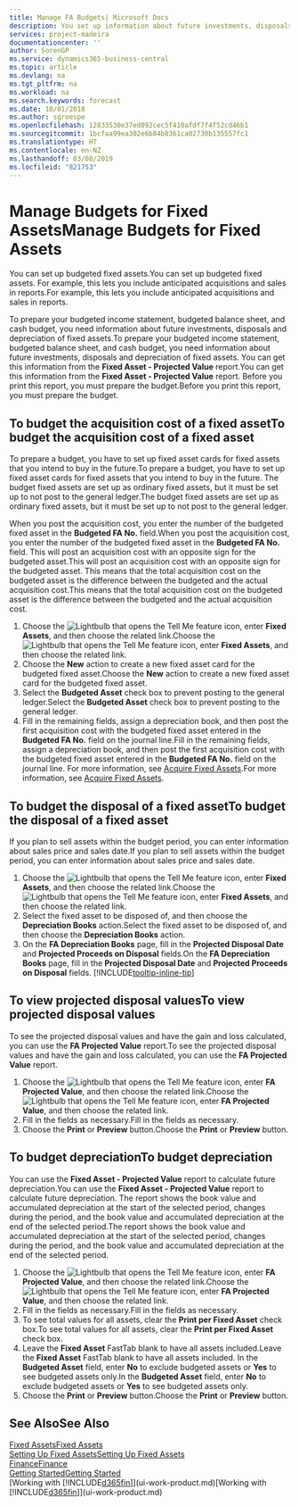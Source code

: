 ```yaml
---
title: Manage FA Budgets| Microsoft Docs
description: You set up information about future investments, disposals, and depreciation of fixed assets to help prepare budgets and forecasts.
services: project-madeira
documentationcenter: ''
author: SorenGP
ms.service: dynamics365-business-central
ms.topic: article
ms.devlang: na
ms.tgt_pltfrm: na
ms.workload: na
ms.search.keywords: forecast
ms.date: 10/01/2018
ms.author: sgroespe
ms.openlocfilehash: 12833530e37ed092cec5f410afdf7f4f52cd46b1
ms.sourcegitcommit: 1bcfaa99ea302e6b84b8361ca02730b135557fc1
ms.translationtype: HT
ms.contentlocale: en-NZ
ms.lasthandoff: 03/08/2019
ms.locfileid: "821753"
---
```

# <a name="manage-budgets-for-fixed-assets"></a><span data-ttu-id="2c14a-103">Manage Budgets for Fixed Assets</span><span class="sxs-lookup"><span data-stu-id="2c14a-103">Manage Budgets for Fixed Assets</span></span>
<span data-ttu-id="2c14a-104">You can set up budgeted fixed assets.</span><span class="sxs-lookup"><span data-stu-id="2c14a-104">You can set up budgeted fixed assets.</span></span> <span data-ttu-id="2c14a-105">For example, this lets you include anticipated acquisitions and sales in reports.</span><span class="sxs-lookup"><span data-stu-id="2c14a-105">For example, this lets you include anticipated acquisitions and sales in reports.</span></span>  

<span data-ttu-id="2c14a-106">To prepare your budgeted income statement, budgeted balance sheet, and cash budget, you need information about future investments, disposals and depreciation of fixed assets.</span><span class="sxs-lookup"><span data-stu-id="2c14a-106">To prepare your budgeted income statement, budgeted balance sheet, and cash budget, you need information about future investments, disposals and depreciation of fixed assets.</span></span> <span data-ttu-id="2c14a-107">You can get this information from the **Fixed Asset - Projected Value** report.</span><span class="sxs-lookup"><span data-stu-id="2c14a-107">You can get this information from the **Fixed Asset - Projected Value** report.</span></span> <span data-ttu-id="2c14a-108">Before you print this report, you must prepare the budget.</span><span class="sxs-lookup"><span data-stu-id="2c14a-108">Before you print this report, you must prepare the budget.</span></span>  

## <a name="to-budget-the-acquisition-cost-of-a-fixed-asset"></a><span data-ttu-id="2c14a-109">To budget the acquisition cost of a fixed asset</span><span class="sxs-lookup"><span data-stu-id="2c14a-109">To budget the acquisition cost of a fixed asset</span></span>
<span data-ttu-id="2c14a-110">To prepare a budget, you have to set up fixed asset cards for fixed assets that you intend to buy in the future.</span><span class="sxs-lookup"><span data-stu-id="2c14a-110">To prepare a budget, you have to set up fixed asset cards for fixed assets that you intend to buy in the future.</span></span> <span data-ttu-id="2c14a-111">The budget fixed assets are set up as ordinary fixed assets, but it must be set up to not post to the general ledger.</span><span class="sxs-lookup"><span data-stu-id="2c14a-111">The budget fixed assets are set up as ordinary fixed assets, but it must be set up to not post to the general ledger.</span></span>

<span data-ttu-id="2c14a-112">When you post the acquisition cost, you enter the number of the budgeted fixed asset in the **Budgeted FA No.** field.</span><span class="sxs-lookup"><span data-stu-id="2c14a-112">When you post the acquisition cost, you enter the number of the budgeted fixed asset in the **Budgeted FA No.** field.</span></span> <span data-ttu-id="2c14a-113">This will post an acquisition cost with an opposite sign for the budgeted asset.</span><span class="sxs-lookup"><span data-stu-id="2c14a-113">This will post an acquisition cost with an opposite sign for the budgeted asset.</span></span> <span data-ttu-id="2c14a-114">This means that the total acquisition cost on the budgeted asset is the difference between the budgeted and the actual acquisition cost.</span><span class="sxs-lookup"><span data-stu-id="2c14a-114">This means that the total acquisition cost on the budgeted asset is the difference between the budgeted and the actual acquisition cost.</span></span>

1. <span data-ttu-id="2c14a-115">Choose the ![Lightbulb that opens the Tell Me feature](media/ui-search/search_small.png "Tell me what you want to do") icon, enter **Fixed Assets**, and then choose the related link.</span><span class="sxs-lookup"><span data-stu-id="2c14a-115">Choose the ![Lightbulb that opens the Tell Me feature](media/ui-search/search_small.png "Tell me what you want to do") icon, enter **Fixed Assets**, and then choose the related link.</span></span>
2. <span data-ttu-id="2c14a-116">Choose the **New** action to create a new fixed asset card for the budgeted fixed asset.</span><span class="sxs-lookup"><span data-stu-id="2c14a-116">Choose the **New** action to create a new fixed asset card for the budgeted fixed asset.</span></span>
3. <span data-ttu-id="2c14a-117">Select the **Budgeted Asset** check box to prevent posting to the general ledger.</span><span class="sxs-lookup"><span data-stu-id="2c14a-117">Select the **Budgeted Asset** check box to prevent posting to the general ledger.</span></span>
4. <span data-ttu-id="2c14a-118">Fill in the remaining fields, assign a depreciation book, and then post the first acquisition cost with the budgeted fixed asset entered in the **Budgeted FA No.** field on the journal line.</span><span class="sxs-lookup"><span data-stu-id="2c14a-118">Fill in the remaining fields, assign a depreciation book, and then post the first acquisition cost with the budgeted fixed asset entered in the **Budgeted FA No.** field on the journal line.</span></span> <span data-ttu-id="2c14a-119">For more information, see [Acquire Fixed Assets](fa-how-acquire.md).</span><span class="sxs-lookup"><span data-stu-id="2c14a-119">For more information, see [Acquire Fixed Assets](fa-how-acquire.md).</span></span>

## <a name="to-budget-the-disposal-of-a-fixed-asset"></a><span data-ttu-id="2c14a-120">To budget the disposal of a fixed asset</span><span class="sxs-lookup"><span data-stu-id="2c14a-120">To budget the disposal of a fixed asset</span></span>
<span data-ttu-id="2c14a-121">If you plan to sell assets within the budget period, you can enter information about sales price and sales date.</span><span class="sxs-lookup"><span data-stu-id="2c14a-121">If you plan to sell assets within the budget period, you can enter information about sales price and sales date.</span></span>

1. <span data-ttu-id="2c14a-122">Choose the ![Lightbulb that opens the Tell Me feature](media/ui-search/search_small.png "Tell me what you want to do") icon, enter **Fixed Assets**, and then choose the related link.</span><span class="sxs-lookup"><span data-stu-id="2c14a-122">Choose the ![Lightbulb that opens the Tell Me feature](media/ui-search/search_small.png "Tell me what you want to do") icon, enter **Fixed Assets**, and then choose the related link.</span></span>
2. <span data-ttu-id="2c14a-123">Select the fixed asset to be disposed of, and then choose the **Depreciation Books** action.</span><span class="sxs-lookup"><span data-stu-id="2c14a-123">Select the fixed asset to be disposed of, and then choose the **Depreciation Books** action.</span></span>
3. <span data-ttu-id="2c14a-124">On the **FA Depreciation Books** page, fill in the **Projected Disposal Date** and **Projected Proceeds on Disposal** fields.</span><span class="sxs-lookup"><span data-stu-id="2c14a-124">On the **FA Depreciation Books** page, fill in the **Projected Disposal Date** and **Projected Proceeds on Disposal** fields.</span></span> [!INCLUDE[tooltip-inline-tip](includes/tooltip-inline-tip_md.md)]

## <a name="to-view-projected-disposal-values"></a><span data-ttu-id="2c14a-125">To view projected disposal values</span><span class="sxs-lookup"><span data-stu-id="2c14a-125">To view projected disposal values</span></span>
<span data-ttu-id="2c14a-126">To see the projected disposal values and have the gain and loss calculated, you can use the **FA Projected Value** report.</span><span class="sxs-lookup"><span data-stu-id="2c14a-126">To see the projected disposal values and have the gain and loss calculated, you can use the **FA Projected Value** report.</span></span>

1. <span data-ttu-id="2c14a-127">Choose the ![Lightbulb that opens the Tell Me feature](media/ui-search/search_small.png "Tell me what you want to do") icon, enter **FA Projected Value**, and then choose the related link.</span><span class="sxs-lookup"><span data-stu-id="2c14a-127">Choose the ![Lightbulb that opens the Tell Me feature](media/ui-search/search_small.png "Tell me what you want to do") icon, enter **FA Projected Value**, and then choose the related link.</span></span>
2. <span data-ttu-id="2c14a-128">Fill in the fields as necessary.</span><span class="sxs-lookup"><span data-stu-id="2c14a-128">Fill in the fields as necessary.</span></span>
3. <span data-ttu-id="2c14a-129">Choose the **Print** or **Preview** button.</span><span class="sxs-lookup"><span data-stu-id="2c14a-129">Choose the **Print** or **Preview** button.</span></span>

## <a name="to-budget-depreciation"></a><span data-ttu-id="2c14a-130">To budget depreciation</span><span class="sxs-lookup"><span data-stu-id="2c14a-130">To budget depreciation</span></span>
<span data-ttu-id="2c14a-131">You can use the **Fixed Asset - Projected Value** report to calculate future depreciation.</span><span class="sxs-lookup"><span data-stu-id="2c14a-131">You can use the **Fixed Asset - Projected Value** report to calculate future depreciation.</span></span> <span data-ttu-id="2c14a-132">The report shows the book value and accumulated depreciation at the start of the selected period, changes during the period, and the book value and accumulated depreciation at the end of the selected period.</span><span class="sxs-lookup"><span data-stu-id="2c14a-132">The report shows the book value and accumulated depreciation at the start of the selected period, changes during the period, and the book value and accumulated depreciation at the end of the selected period.</span></span>

1. <span data-ttu-id="2c14a-133">Choose the ![Lightbulb that opens the Tell Me feature](media/ui-search/search_small.png "Tell me what you want to do") icon, enter **FA Projected Value**, and then choose the related link.</span><span class="sxs-lookup"><span data-stu-id="2c14a-133">Choose the ![Lightbulb that opens the Tell Me feature](media/ui-search/search_small.png "Tell me what you want to do") icon, enter **FA Projected Value**, and then choose the related link.</span></span>
2. <span data-ttu-id="2c14a-134">Fill in the fields as necessary.</span><span class="sxs-lookup"><span data-stu-id="2c14a-134">Fill in the fields as necessary.</span></span>
3. <span data-ttu-id="2c14a-135">To see total values for all assets, clear the **Print per Fixed Asset** check box.</span><span class="sxs-lookup"><span data-stu-id="2c14a-135">To see total values for all assets, clear the **Print per Fixed Asset** check box.</span></span>
4. <span data-ttu-id="2c14a-136">Leave the **Fixed Asset** FastTab blank to have all assets included.</span><span class="sxs-lookup"><span data-stu-id="2c14a-136">Leave the **Fixed Asset** FastTab blank to have all assets included.</span></span> <span data-ttu-id="2c14a-137">In the **Budgeted Asset** field, enter **No** to exclude budgeted assets or **Yes** to see budgeted assets only.</span><span class="sxs-lookup"><span data-stu-id="2c14a-137">In the **Budgeted Asset** field, enter **No** to exclude budgeted assets or **Yes** to see budgeted assets only.</span></span>
5. <span data-ttu-id="2c14a-138">Choose the **Print** or **Preview** button.</span><span class="sxs-lookup"><span data-stu-id="2c14a-138">Choose the **Print** or **Preview** button.</span></span>

## <a name="see-also"></a><span data-ttu-id="2c14a-139">See Also</span><span class="sxs-lookup"><span data-stu-id="2c14a-139">See Also</span></span>
[<span data-ttu-id="2c14a-140">Fixed Assets</span><span class="sxs-lookup"><span data-stu-id="2c14a-140">Fixed Assets</span></span>](fa-manage.md)  
[<span data-ttu-id="2c14a-141">Setting Up Fixed Assets</span><span class="sxs-lookup"><span data-stu-id="2c14a-141">Setting Up Fixed Assets</span></span>](fa-setup.md)  
[<span data-ttu-id="2c14a-142">Finance</span><span class="sxs-lookup"><span data-stu-id="2c14a-142">Finance</span></span>](finance.md)  
[<span data-ttu-id="2c14a-143">Getting Started</span><span class="sxs-lookup"><span data-stu-id="2c14a-143">Getting Started</span></span>](product-get-started.md)  
<span data-ttu-id="2c14a-144">[Working with [!INCLUDE[d365fin](includes/d365fin_md.md)]](ui-work-product.md)</span><span class="sxs-lookup"><span data-stu-id="2c14a-144">[Working with [!INCLUDE[d365fin](includes/d365fin_md.md)]](ui-work-product.md)</span></span>

